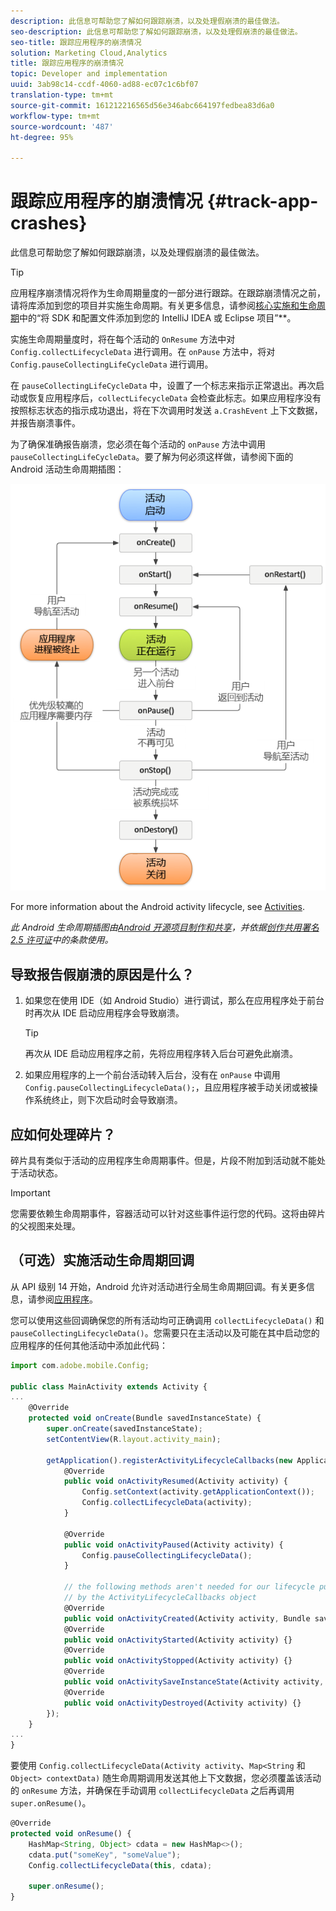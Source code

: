 ```yaml
---
description: 此信息可帮助您了解如何跟踪崩溃，以及处理假崩溃的最佳做法。
seo-description: 此信息可帮助您了解如何跟踪崩溃，以及处理假崩溃的最佳做法。
seo-title: 跟踪应用程序的崩溃情况
solution: Marketing Cloud,Analytics
title: 跟踪应用程序的崩溃情况
topic: Developer and implementation
uuid: 3ab98c14-ccdf-4060-ad88-ec07c1c6bf07
translation-type: tm+mt
source-git-commit: 161212216565d56e346abc664197fedbea83d6a0
workflow-type: tm+mt
source-wordcount: '487'
ht-degree: 95%

---
```



# 跟踪应用程序的崩溃情况 {#track-app-crashes}

此信息可帮助您了解如何跟踪崩溃，以及处理假崩溃的最佳做法。

>[!TIP]
>
>应用程序崩溃情况将作为生命周期量度的一部分进行跟踪。在跟踪崩溃情况之前，请将库添加到您的项目并实施生命周期。有关更多信息，请参阅[核心实施和生命周期](/help/android/getting-started/dev-qs.md)中的“将 SDK 和配置文件添加到您的 IntelliJ IDEA 或 Eclipse 项目”**。

实施生命周期量度时，将在每个活动的 `OnResume` 方法中对 `Config.collectLifecycleData` 进行调用。在 `onPause` 方法中，将对 `Config.pauseCollectingLifeCycleData` 进行调用。

在 `pauseCollectingLifeCycleData` 中，设置了一个标志来指示正常退出。再次启动或恢复应用程序后，`collectLifecycleData` 会检查此标志。如果应用程序没有按照标志状态的指示成功退出，将在下次调用时发送 `a.CrashEvent` 上下文数据，并报告崩溃事件。

为了确保准确报告崩溃，您必须在每个活动的 `onPause` 方法中调用 `pauseCollectingLifeCycleData`。要了解为何必须这样做，请参阅下面的 Android 活动生命周期插图：

![](assets/android-lifecycle.png)

For more information about the Android activity lifecycle, see [Activities](https://developer.android.com/guide/components/activities.html).

*此 Android 生命周期插图由[Android 开源项目制作和共享](https://source.android.com/)，并依据[创作共用署名 2.5 许可证](https://creativecommons.org/licenses/by/2.5/)中的条款使用。*

## 导致报告假崩溃的原因是什么？

1. 如果您在使用 IDE（如 Android Studio）进行调试，那么在应用程序处于前台时再次从 IDE 启动应用程序会导致崩溃。

   >[!TIP]
   >
   >再次从 IDE 启动应用程序之前，先将应用程序转入后台可避免此崩溃。

1. 如果应用程序的上一个前台活动转入后台，没有在 `onPause` 中调用 `Config.pauseCollectingLifecycleData();`，且应用程序被手动关闭或被操作系统终止，则下次启动时会导致崩溃。

## 应如何处理碎片？

碎片具有类似于活动的应用程序生命周期事件。但是，片段不附加到活动就不能处于活动状态。

>[!IMPORTANT]
>
>您需要依赖生命周期事件，容器活动可以针对这些事件运行您的代码。这将由碎片的父视图来处理。

## （可选）实施活动生命周期回调

从 API 级别 14 开始，Android 允许对活动进行全局生命周期回调。有关更多信息，请参阅[应用程序](https://developer.android.com/reference/android/app/Application)。

您可以使用这些回调确保您的所有活动均可正确调用 `collectLifecycleData()` 和 `pauseCollectingLifecycleData()`。您需要只在主活动以及可能在其中启动您的应用程序的任何其他活动中添加此代码：

```js
import com.adobe.mobile.Config; 
  
public class MainActivity extends Activity { 
... 
    @Override 
    protected void onCreate(Bundle savedInstanceState) { 
        super.onCreate(savedInstanceState); 
        setContentView(R.layout.activity_main); 
  
        getApplication().registerActivityLifecycleCallbacks(new Application.ActivityLifecycleCallbacks() { 
            @Override 
            public void onActivityResumed(Activity activity) { 
                Config.setContext(activity.getApplicationContext()); 
                Config.collectLifecycleData(activity); 
            } 
  
            @Override 
            public void onActivityPaused(Activity activity) {     
                Config.pauseCollectingLifecycleData(); 
            } 
    
            // the following methods aren't needed for our lifecycle purposes, but are required to be implemented 
            // by the ActivityLifecycleCallbacks object 
            @Override 
            public void onActivityCreated(Activity activity, Bundle savedInstanceState) {} 
            @Override 
            public void onActivityStarted(Activity activity) {} 
            @Override 
            public void onActivityStopped(Activity activity) {} 
            @Override 
            public void onActivitySaveInstanceState(Activity activity, Bundle outState) {} 
            @Override 
            public void onActivityDestroyed(Activity activity) {} 
        }); 
    } 
... 
}
```

要使用 `Config.collectLifecycleData(Activity activity`、`Map<String` 和 `Object> contextData)` 随生命周期调用发送其他上下文数据，您必须覆盖该活动的 `onResume` 方法，并确保在手动调用 `collectLifecycleData` 之后再调用 `super.onResume()`。

```js
@Override 
protected void onResume() { 
    HashMap<String, Object> cdata = new HashMap<>(); 
    cdata.put("someKey", "someValue"); 
    Config.collectLifecycleData(this, cdata); 
  
    super.onResume(); 
}
```

